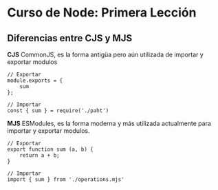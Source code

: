# Curso de Node: Primera Lección

## Diferencias entre CJS y MJS
**CJS** CommonJS, es la forma antigüa pero aún utilizada de importar y exportar modulos 
```
// Exportar
module.exports = {
    sum
};

// Importar
const { sum } = require('./paht')
```

**MJS** ESModules, es la forma moderna y más utilizada actualmente para importar y exportar modulos.
```
// Exportar
export function sum (a, b) {
    return a + b;
}

// Importar
import { sum } from './operations.mjs'
```
